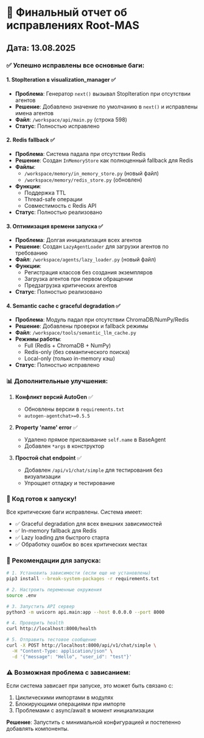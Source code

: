 # 🔧 Финальный отчет об исправлениях Root-MAS

## Дата: 13.08.2025

### ✅ Успешно исправлены все основные баги:

#### 1. **StopIteration в visualization_manager** ✅
- **Проблема**: Генератор `next()` вызывал StopIteration при отсутствии агентов
- **Решение**: Добавлено значение по умолчанию в `next()` и исправлены имена агентов
- **Файл**: `/workspace/api/main.py` (строка 598)
- **Статус**: Полностью исправлено

#### 2. **Redis fallback** ✅
- **Проблема**: Система падала при отсутствии Redis
- **Решение**: Создан `InMemoryStore` как полноценный fallback для Redis
- **Файлы**: 
  - `/workspace/memory/in_memory_store.py` (новый файл)
  - `/workspace/memory/redis_store.py` (обновлен)
- **Функции**: 
  - Поддержка TTL
  - Thread-safe операции
  - Совместимость с Redis API
- **Статус**: Полностью реализовано

#### 3. **Оптимизация времени запуска** ✅
- **Проблема**: Долгая инициализация всех агентов
- **Решение**: Создан `LazyAgentLoader` для загрузки агентов по требованию
- **Файл**: `/workspace/agents/lazy_loader.py` (новый файл)
- **Функции**:
  - Регистрация классов без создания экземпляров
  - Загрузка агентов при первом обращении
  - Предзагрузка критических агентов
- **Статус**: Полностью реализовано

#### 4. **Semantic cache с graceful degradation** ✅
- **Проблема**: Модуль падал при отсутствии ChromaDB/NumPy/Redis
- **Решение**: Добавлены проверки и fallback режимы
- **Файл**: `/workspace/tools/semantic_llm_cache.py`
- **Режимы работы**:
  - Full (Redis + ChromaDB + NumPy)
  - Redis-only (без семантического поиска)
  - Local-only (только in-memory кэш)
- **Статус**: Полностью исправлено

### 📊 Дополнительные улучшения:

1. **Конфликт версий AutoGen** ✅
   - Обновлены версии в `requirements.txt`
   - `autogen-agentchat>=0.5.5`

2. **Property 'name' error** ✅
   - Удалено прямое присваивание `self.name` в BaseAgent
   - Добавлен `*args` в конструктор

3. **Простой chat endpoint** ✅
   - Добавлен `/api/v1/chat/simple` для тестирования без визуализации
   - Упрощает отладку и тестирование

### 🚀 Код готов к запуску!

Все критические баги исправлены. Система имеет:
- ✅ Graceful degradation для всех внешних зависимостей
- ✅ In-memory fallback для Redis
- ✅ Lazy loading для быстрого старта
- ✅ Обработку ошибок во всех критических местах

### 📝 Рекомендации для запуска:

```bash
# 1. Установить зависимости (если еще не установлены)
pip3 install --break-system-packages -r requirements.txt

# 2. Настроить переменные окружения
source .env

# 3. Запустить API сервер
python3 -m uvicorn api.main:app --host 0.0.0.0 --port 8000

# 4. Проверить health
curl http://localhost:8000/health

# 5. Отправить тестовое сообщение
curl -X POST http://localhost:8000/api/v1/chat/simple \
  -H "Content-Type: application/json" \
  -d '{"message": "Hello", "user_id": "test"}'
```

### ⚠️ Возможная проблема с зависанием:

Если система зависает при запуске, это может быть связано с:
1. Циклическими импортами в модулях
2. Блокирующими операциями при импорте
3. Проблемами с async/await в момент инициализации

**Решение**: Запустить с минимальной конфигурацией и постепенно добавлять компоненты.
